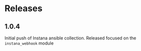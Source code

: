 # Releases

## 1.0.4

Initial push of Instana ansible collection. Released focused on the `instana_webhook` module


